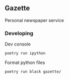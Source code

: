 ## Gazette
Personal newspaper service

### Developing

Dev console
```
poetry run ipython
```

Format python files
```
poetry run black gazette/
```
